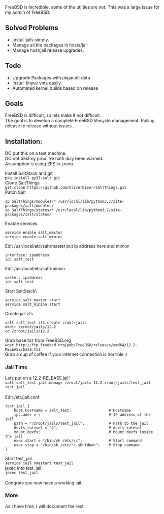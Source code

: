 FreeBSD is incredible, some of the utilties are not. This was a large issue for my admin of FreeBSD. 

## Solved Problems

* Install jails simply.
* Manage all the packages in hosts/jail
* Manage host/jail release upgrades. 

## Todo
* Upgrade Packages with pkgaudit data
* Install bhyve vms easily. 
* Automated kernel builds based on release

## Goals

FreeBSD is difficult, so lets make it not difficult.\
The goal is to develop a complete FreeBSD lifecycle management. Rolling release to release without issues. 

## Installation:

DO put this on a test machine.\
DO not destroy prod. Ye hath duly been warned.\
Assumption is using ZFS in zroot\

Install SaltStack and git\
`pkg install py37-salt git`\
Clone SaltThings\
`git clone https://github.com/SlicerDicer/SaltThings.git`\
Patch Salt
```
cp SaltThings/modules/* /usr/local/lib/python3.7/site-packages/salt/modules/
cp SaltThings/states/* /usr/local/lib/python3.7/site-packages/salt/states/
```
Enable services
```
service enable salt_master
service enable salt_minion
```
Edit /usr/local/etc/salt/master put ip address here and minion
```
interface: ipaddress
id: salt_test
```
Edit /usr/local/etc/salt/minion
```
master: ipaddress
id: salt_test
```
Start SaltStack\
```
service salt_master start
service salt_minion start
```
Create jail zfs
```
salt salt_test zfs.create zroot/jails
mkdir /zroot/jails/12.2
cd /zroot/jails/12.2
```
Grab base.txz from FreeBSD.org\
`wget http://ftp.freebsd.org/pub/FreeBSD/releases/amd64/12.2-RELEASE/base.txz`\
Grab a cup of coffee if your internet connection is horrible :\
### Jail Time
Lets put on a 12.2-RELEASE jail!\
`salt salt_test jail.manage /zroot/jails 12.2 zroot/jails/test_jail test_jail`\
\
Edit /etc/jail.conf
```
test_jail {
    host.hostname = salt_test;                 # Hostname
    ip4.addr = ;                               # IP address of the jail
    path = "/zroot/jails/test_jail";           # Path to the jail
    devfs_ruleset = "4";                       # devfs ruleset
    mount.devfs;                               # Mount devfs inside the jail
    exec.start = "/bin/sh /etc/rc";            # Start command
    exec.stop = "/bin/sh /etc/rc.shutdown";    # Stop command
}
```
Start test_jail\
`service jail onestart test_jail`\
jexec into test_jail\
`jexec test_jail`\
\
Congrats you now have a working jail.

### More
As I have time, I will document the rest. 

